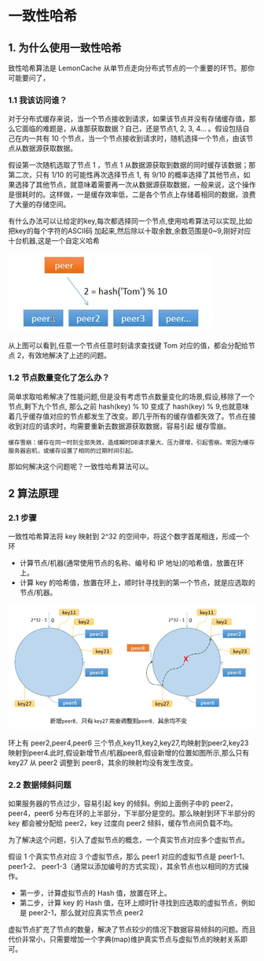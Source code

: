 # 一致性哈希

## 1. 为什么使用一致性哈希

致性哈希算法是 LemonCache 从单节点走向分布式节点的一个重要的环节。那你可能要问了，

### 1.1 我该访问谁？

对于分布式缓存来说，当一个节点接收到请求，如果该节点并没有存储缓存值，那么它面临的难题是，从谁那获取数据？自己，还是节点1, 2, 3, 4… 。假设包括自己在内一共有 10 个节点，当一个节点接收到请求时，随机选择一个节点，由该节点从数据源获取数据。

假设第一次随机选取了节点 1 ，节点 1 从数据源获取到数据的同时缓存该数据；那第二次，只有 1/10 的可能性再次选择节点 1, 有 9/10 的概率选择了其他节点，如果选择了其他节点，就意味着需要再一次从数据源获取数据，一般来说，这个操作是很耗时的。这样做，一是缓存效率低，二是各个节点上存储着相同的数据，浪费了大量的存储空间。

有什么办法可以让给定的key,每次都选择同一个节点,使用哈希算法可以实现,比如把key的每个字符的ASCII码
加起来,然后除以十取余数,余数范围是0~9,刚好对应十台机器,这是一个自定义哈希

![自定义哈希](1.png)

从上图可以看到,任意一个节点任意时刻请求查找键 Tom 对应的值，都会分配给节点 2，有效地解决了上述的问题。

### 1.2 节点数量变化了怎么办？

简单求取哈希解决了性能问题,但是没有考虑节点数量变化的场景,假设,移除了一个节点,剩下九个节点,
那么之前 hash(key) % 10 变成了 hash(key) % 9,也就意味着几乎缓存值对应的节点都发生了改变。即几乎所有的缓存值都失效了。节点在接收到对应的请求时，均需要重新去数据源获取数据，容易引起 缓存雪崩。

``
缓存雪崩：缓存在同一时刻全部失效，造成瞬时DB请求量大、压力骤增，引起雪崩。常因为缓存服务器宕机，或缓存设置了相同的过期时间引起。
``

那如何解决这个问题呢？一致性哈希算法可以。

## 2 算法原理

### 2.1 步骤

一致性哈希算法将 key 映射到 2^32 的空间中，将这个数字首尾相连，形成一个环

- 计算节点/机器(通常使用节点的名称、编号和 IP 地址)的哈希值，放置在环上。
- 计算 key 的哈希值，放置在环上，顺时针寻找到的第一个节点，就是应选取的节点/机器。

![一致性哈希算法](2.png)

环上有 peer2,peer4,peer6 三个节点,key11,key2,key27,均映射到peer2,key23 映射到peer4.此时,假设新增节点/机器peer8,假设新增的位置如图所示,那么只有 key27 从 peer2 调整到 peer8，其余的映射均没有发生改变。

### 2.2 数据倾斜问题

如果服务器的节点过少，容易引起 key 的倾斜。例如上面例子中的 peer2，peer4，peer6 分布在环的上半部分，下半部分是空的。那么映射到环下半部分的 key 都会被分配给 peer2，key 过度向 peer2 倾斜，缓存节点间负载不均。

为了解决这个问题，引入了虚拟节点的概念，一个真实节点对应多个虚拟节点。

假设 1 个真实节点对应 3 个虚拟节点，那么 peer1 对应的虚拟节点是 peer1-1、 peer1-2、 peer1-3（通常以添加编号的方式实现），其余节点也以相同的方式操作。

- 第一步，计算虚拟节点的 Hash 值，放置在环上。
- 第二步，计算 key 的 Hash 值，在环上顺时针寻找到应选取的虚拟节点，例如是 peer2-1，那么就对应真实节点 peer2

虚拟节点扩充了节点的数量，解决了节点较少的情况下数据容易倾斜的问题。而且代价非常小，只需要增加一个字典(map)维护真实节点与虚拟节点的映射关系即可。

